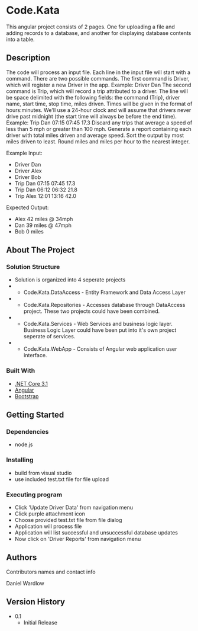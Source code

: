 # Code.Kata

This angular project consists of 2 pages.  One for uploading a file and adding records to a database, and another for displaying database contents into a table.

## Description

The code will process an input file.
Each line in the input file will start with a command. There are two possible commands.
The first command is Driver, which will register a new Driver in the app. Example: Driver
Dan The second command is Trip, which will record a trip attributed to a driver. The line
will be space delimited with the following fields: the command (Trip), driver name, start
time, stop time, miles driven. Times will be given in the format of hours:minutes. We'll
use a 24-hour clock and will assume that drivers never drive past midnight (the start
time will always be before the end time). Example: Trip Dan 07:15 07:45 17.3 Discard any
trips that average a speed of less than 5 mph or greater than 100 mph. Generate a
report containing each driver with total miles driven and average speed. Sort the output
by most miles driven to least. Round miles and miles per hour to the nearest integer.

Example Input:
* Driver Dan
* Driver Alex
* Driver Bob
* Trip Dan 07:15 07:45 17.3
* Trip Dan 06:12 06:32 21.8
* Trip Alex 12:01 13:16 42.0

Expected Output:
* Alex 42 miles @ 34mph
* Dan 39 miles @ 47mph
* Bob 0 miles

## About The Project

### Solution Structure
* Solution is organized into 4 seperate projects
* * Code.Kata.DataAccess - Entity Framework and Data Access Layer
* * Code.Kata.Repositories - Accesses database through DataAccess project.  These two projects could have been combined.
* * Code.Kata.Services - Web Services and business logic layer.  Business Logic Layer could have been put into it's own project seperate of services.
* * Code.Kata.WebApp - Consists of Angular web application user interface.

### Built With

* [.NET Core 3.1](https://dotnet.microsoft.com/download)
* [Angular](https://angular.io)
* [Bootstrap](https://getbootstrap.com)


## Getting Started

### Dependencies

* node.js

### Installing

* build from visual studio
* use included test.txt file for file upload

### Executing program

* Click 'Update Driver Data' from navigation menu
* Click purple attachment icon
* Choose provided test.txt file from file dialog
* Application will process file
* Application will list successful and unsuccessful database updates
* Now click on 'Driver Reports' from navigation menu

## Authors

Contributors names and contact info

Daniel Wardlow

## Version History

* 0.1
    * Initial Release
